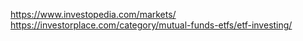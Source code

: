     
    
    
https://www.investopedia.com/markets/    
https://investorplace.com/category/mutual-funds-etfs/etf-investing/    
      
     
     
























